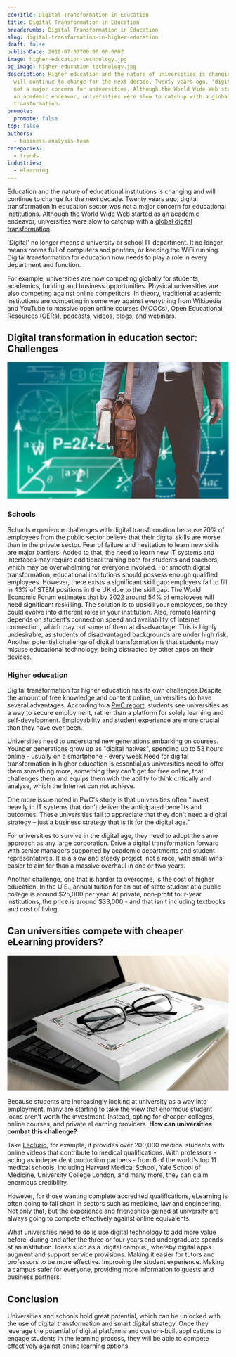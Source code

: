 ```yaml
---
ceoTitle: Digital Transformation in Education
title: Digital Transformation in Education
breadcrumbs: Digital Transformation in Education
slug: digital-transformation-in-higher-education
draft: false
publishDate: 2019-07-02T00:00:00.000Z
image: higher-education-technology.jpg
og_image: higher-education-technology.jpg
description: Higher education and the nature of universities is changing and
  will continue to change for the next decade. Twenty years ago, 'digital' was
  not a major concern for universities. Although the World Wide Web started as
  an academic endeavor, universities were slow to catchup with a global digital
  transformation.
promote:
  promote: false
top: false
authors:
  - business-analysis-team
categories:
  - trends
industries:
  - elearning
---
```

Education and the nature of educational institutions is changing and will continue to change for the next decade. Twenty years ago, digital transformation in education sector was not a major concern for educational institutions. Although the World Wide Web started as an academic endeavor, universities were slow to catchup with a <a href="https://anadea.info/blog/digital-transformation" target="_blank">global digital transformation</a>.

'Digital' no longer means a university or school IT department. It no longer means rooms full of computers and printers, or keeping the WiFi running. Digital transformation for education now needs to play a role in every department and function.

For example, universities are now competing globally for students, academics, funding and business opportunities. Physical universities are also competing against online competitors. In theory, traditional academic institutions are competing in some way against everything from Wikipedia and YouTube to massive open online courses (MOOCs), Open Educational Resources (OERs), podcasts, videos, blogs, and webinars.

## Digital transformation in education sector: Challenges

![Higher education industry challenges](higher-education-industry.jpg)

### Schools

Schools experience challenges with digital transformation because 70% of employees from the public sector believe that their digital skills are worse than in the private sector. Fear of failure and hesitation to learn new skills are major barriers. Added to that, the need to learn new IT systems and interfaces may require additional training both for students and teachers, which may be overwhelming for everyone involved.
For smooth digital transformation, educational institutions should possess enough qualified employees. However, there exists a significant skill gap: employers fail to fill in 43% of STEM positions in the UK due to the skill gap. The World Economic Forum estimates that by 2022 around 54% of employees will need significant reskilling. The solution is to upskill your employees, so they could evolve into different roles in your institution.
Also, remote learning depends on student’s connection speed and availability of internet connection, which may put some of them at disadvantage. This is highly undesirable, as students of disadvantaged backgrounds are under high risk. Another potential challenge of digital transformation is that students may misuse educational technology, being distracted by other apps on their devices.

### Higher education

Digital transformation for higher education has its own challenges.Despite the amount of free knowledge and content online, universities do have several advantages. According to a <a href="https://www.pwc.co.uk/assets/pdf/the-2018-digital-university-staying-relevant-in-the-digital-age.pdf" target="_blank">PwC report</a>, students see universities as a way to secure employment, rather than a platform for solely learning and self-development. Employability and student experience are more crucial than they have ever been.

Universities need to understand new generations embarking on courses. Younger generations grow up as "digital natives", spending up to 53 hours online - usually on a smartphone - every week.Need for digital transformation in higher education is essential,as universities need to offer them something more, something they can't get for free online, that challenges them and equips them with the ability to think critically and analyse, which the Internet can not achieve.

One more issue noted in PwC's study is that universities often "invest heavily in IT systems that don't deliver the anticipated benefits and outcomes. These universities fail to appreciate that they don't need a digital strategy – just a business strategy that is fit for the digital age."

For universities to survive in the digital age, they need to adopt the same approach as any large corporation. Drive a digital transformation forward with senior managers supported by academic departments and student representatives. It is a slow and steady project, not a race, with small wins easier to aim for than a massive overhaul in one or two years.

Another challenge, one that is harder to overcome, is the cost of higher education. In the U.S., annual tuition for an out of state student at a public college is around $25,000 per year. At private, non-profit four-year institutions, the price is around $33,000 - and that isn't including textbooks and cost of living.

## Can universities compete with cheaper eLearning providers?

![Benefits of technology in higher education](benefits-of-technology-in-higher-education.jpg)

Because students are increasingly looking at university as a way into employment, many are starting to take the view that enormous student loans aren't worth the investment. Instead, opting for cheaper colleges, online courses, and private eLearning providers. **How can universities combat this challenge?**

Take <a href="https://www.lecturio.com/" rel="nofollow" target="_blank">Lecturio</a>, for example, it provides over 200,000 medical students with online videos that contribute to medical qualifications. With professors - acting as independent production partners - from 6 of the world's top 11 medical schools, including Harvard Medical School, Yale School of Medicine, University College London, and many more, they can claim enormous credibility.

However, for those wanting complete accredited qualifications, eLearning is often going to fall short in sectors such as medicine, law and engineering. Not only that, but the experience and friendships gained at university are always going to compete effectively against online equivalents.

What universities need to do is use digital technology to add more value before, during and after the three or four years and undergraduate spends at an institution. Ideas such as a 'digital campus', whereby digital apps augment and support service provisions. Making it easier for tutors and professors to be more effective. Improving the student experience. Making a campus safer for everyone, providing more information to guests and business partners.

## Conclusion

Universities and schools hold great potential, which can be unlocked with the use of digital transformation and smart digital strategy. Once they leverage the potential of digital platforms and custom-built applications to engage students in the learning process, they will be able to compete effectively against online learning options.

